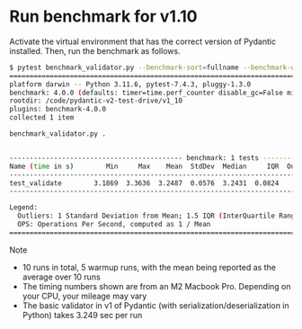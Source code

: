 # Run benchmark for v1.10

Activate the virtual environment that has the correct version of Pydantic installed. Then, run the benchmark as follows.

```sh
$ pytest benchmark_validator.py --benchmark-sort=fullname --benchmark-warmup-iterations=5 --benchmark-min-rounds=10                                                          pytest-benchmark ✖ ◼
================================================================================================= test session starts ==================================================================================================
platform darwin -- Python 3.11.6, pytest-7.4.3, pluggy-1.3.0
benchmark: 4.0.0 (defaults: timer=time.perf_counter disable_gc=False min_rounds=10 min_time=0.000005 max_time=1.0 calibration_precision=10 warmup=False warmup_iterations=5)
rootdir: /code/pydantic-v2-test-drive/v1_10
plugins: benchmark-4.0.0
collected 1 item                                                                                                                                                                                                       

benchmark_validator.py .                                                                                                                                                                                         [100%]


------------------------------------------- benchmark: 1 tests ------------------------------------------
Name (time in s)        Min     Max    Mean  StdDev  Median     IQR  Outliers     OPS  Rounds  Iterations
---------------------------------------------------------------------------------------------------------
test_validate        3.1869  3.3636  3.2487  0.0576  3.2431  0.0824       3;0  0.3078      10           1
---------------------------------------------------------------------------------------------------------

Legend:
  Outliers: 1 Standard Deviation from Mean; 1.5 IQR (InterQuartile Range) from 1st Quartile and 3rd Quartile.
  OPS: Operations Per Second, computed as 1 / Mean
================================================================================================== 1 passed in 40.36s ==================================================================================================
```

> [!NOTE]
> * 10 runs in total, 5 warmup runs, with the mean being reported as the average over 10 runs
> * The timing numbers shown are from an M2 Macbook Pro. Depending on your CPU, your mileage may vary
> * The basic validator in v1 of Pydantic (with serialization/deserialization in Python) takes 3.249 sec per run
